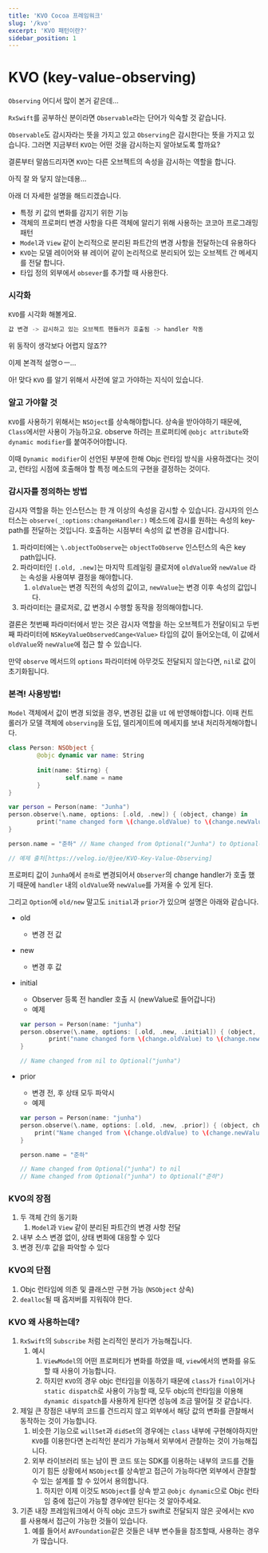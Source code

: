 ```yaml
---
title: 'KVO Cocoa 프레임워크'
slug: '/kvo'
excerpt: 'KVO 패턴이란?'
sidebar_position: 1
---
```


# KVO (key-value-observing)

`Observing` 어디서 많이 본거 같은데…

`RxSwift`를 공부하신 분이라면 `Observable`라는 단어가 익숙할 것 같습니다.

`Observable`도 감시자라는 뜻을 가지고 있고 `Observing`은 감시한다는 뜻을 가지고 있습니다. 그러면 지금부터 `KVO`는 어떤 것을 감시하는지 알아보도록 할까요?

결론부터 말씀드리자면 `KVO`는 다른 오브젝트의 속성을 감시하는 역할을 합니다.

아직 잘 와 닿지 않는데용…

아래 더 자세한 설명을 해드리겠습니다.

- 특정 키 값의 변화를 감지기 위한 기능
- 객체의 프로퍼티 변경 사항을 다른 객체에 알리기 위해 사용하는 코코아 프로그래밍 패턴
- `Model`과 `View` 같이 논리적으로 분리된 파트간의 변경 사항을 전달하는데 유용하다
- `KVO`는 모델 레이어와 뷰 레이어 같이 논리적으로 분리되어 있는 오브젝트 간 메세지를 전달 합니다.
- 타입 정의 외부에서 `obsever`를 추가할 때 사용한다.

### 시각화

`KVO`를 시각화 해볼게요.

```swift
값 변경 -> 감시하고 있는 오브젝트 헨들러가 호출됨 -> handler 작동
```

위 동작이 생각보다 어렵지 않죠??

이제 본격적 설명ㅇㅡ…

아! 맞다 `KVO` 를 알기 위해서 사전에 알고 가야하는 지식이 있습니다.

### 알고 가야할 것

`KVO`를 사용하기 위해서는 `NSOject`를 상속해야합니다.
상속을 받아야하기 때문에, `Class`에서만 사용이 가능하고요.
observe 하려는 프로퍼티에 `@objc attribute`와 `dynamic modifier`를 붙여주어야합니다.

이때 `Dynamic modifier`이 선언된 부분에 한해 Objc 런타임 방식을 사용하겠다는 것이고, 런타임 시점에 호출해야 할 특정 메소드의 구현을 결정하는 것이다.

### 감시자를 정의하는 방법

감시자 역할을 하는 인스턴스는 한 개 이상의 속성을 감시할 수 있습니다.
감시자의 인스터스는 `observe(_:options:changeHandler:)` 메소드에 감시를 원하는 속성의 key-path를 전달하는 것입니다. 호출하는 시점부터 속성의 값 변경을 감시합니다.

1. 파라미터에는 `\.objectToObserve`는 `objectToObserve` 인스턴스의 속은 key path입니다.
2. 파라미터인 `[.old, .new]`는 마지막 트레일링 클로저에 `oldValue`와 `newValue` 라는 속성을 사용여부 결정을 해야합니다.
    1. `oldValue`는 변경 직전의 속성의 값이고, `newValue`는 변경 이후 속성의 값입니다.
3. 파라미터는 클로저로, 값 변경시 수행할 동작을 정의해야합니다.

결론은 첫번째 파라미터에서 받는 것은 감시자 역할을 하는 오브젝트가 전달이되고 두번째 파라미터에 `NSKeyValueObservedCange<Value>` 타입의 값이 들어오는데, 이 값에서 `oldValue`와 `newValue`에 접근 할 수 있습니다.

만약 `observe` 메서드의 `options` 파라미터에 아무것도 전달되지 않는다면, `nil`로 값이 초기화됩니다.

### 본격! 사용방법!

`Model` 객체에서 값이 변경 되었을 경우, 변경된 값을 `UI` 에 반영해야합니다.
이때 컨트롤러가 모델 객체에 `observing`을 도입, 델리게이트에 메세지를 보내 처리하게해야합니다.

```swift
class Person: NSObject {
		@objc dynamic var name: String
		
		init(name: Stirng) {
				self.name = name
		}
}

var person = Person(name: "Junha")
person.observe(\.name, options: [.old, .new]) { (object, change) in
		print("name changed form \(change.oldValue) to \(change.newValue)")
}

person.name = "준하" // Name changed from Optional("Junha") to Optional("도리")

// 예제 출처[https://velog.io/@jee/KVO-Key-Value-Observing]
```

프로퍼티 값이 `Junha`에서 `준하`로 변경되어서 `Observer`의 change handler가 호출 했기 때문에 `handler` 내의 `oldValue`와 `newValue`를 가져올 수 있게 된다.

그리고 `Option`에 `old/new` 말고도 `initial`과 `prior`가 있으며 설명은 아래와 같습니다.

- old
    - 변경 전 값
- new
    - 변경 후 값
- initial
    - Observer 등록 전 handler 호출 시 (newValue로 들어갑니다)
    - 예제
    
    ```swift
    var person = Person(name: "junha")
    person.observe(\.name, options: [.old, .new, .initial]) { (object, change) in
    		print("name changed form \(change.oldValue) to \(change.newValue)")
    }
    
    // Name changed from nil to Optional("junha")
    ```
    
- prior
    - 변경 전, 후 상태 모두 파악시
    - 예제
    
    ```swift
    var person = Person(name: "junha")
    person.observe(\.name, options: [.old, .new, .prior]) { (object, change) in
        print("Name changed from \(change.oldValue) to \(change.newValue)")
    }
    
    person.name = "준하"
    
    // Name changed from Optional("junha") to nil
    // Name changed from Optional("junha") to Optional("준하")
    ```
    

### KVO의 장점

1. 두 객체 간의 동기화
    1. `Model`과 `View` 같이 분리된 파트간의 변경 사항 전달
2. 내부 소스 변경 없이, 상태 변화에 대응할 수 있다
3. 변경 전/후 값을 파악할 수 있다

### KVO의 단점

1. Objc 런타임에 의존 및 클래스만 구현 가능 (`NSObject` 상속)
2. `dealloc`될 때 옵저버를 지워줘야 한다.

### KVO 왜 사용하는데?

1. `RxSwift`의 `Subscribe` 처럼 논리적인 분리가 가능해집니다.
    1. 예시
        1. `ViewModel`의 어떤 프로퍼티가 변화를 하였을 때, `view`에서의 변화를 유도할 때 사용이 가능합니다.
        2. 하지만 `KVO`의 경우 objc 런타임을 이동하기 때문에 `class`가 `final`이거나 `static dispatch`로 사용이 가능할 때, 모두 objc의 런타임을 이용해 `dynamic dispatch`를 사용하게 된다면 성능에 조금 떨어질 것 같습니다.
2. 제일 큰 장점은 내부의 코드를 건드리지 않고 외부에서 해당 값의 변화를 관찰해서 동작하는 것이 가능합니다.
    1. 비슷한 기능으로 `willSet`과 `didSet`의 경우에는 `class` 내부에 구현해야하지만 `KVO`를 이용한다면 논리적인 분리가 가능해서  외부에서 관찰하는 것이 가능해집니다.
    2. 외부 라이브러리 또는 남이 짠 코드 또는 SDK를 이용하는 내부의 코드를 건들이기 힘든 상황에서 `NSObject`를 상속받고 접근이 가능하다면 외부에서 관찰할 수 있는 설계를 할 수 있어서 용의합니다.
        1. 하지만 이제 이것도 `NSObject`를 상속 받고 `@objc dynamic`으로 Objc 런타임 중에 접근이 가능할 경우에만 된다는 것 알아주세요.
3. 기존 내장 프레임워크에서 아직 objc 코드가 swift로 전달되지 않은 곳에서는 `KVO`를 사용해서 접근이 가능한 것들이 있습니다.
    1. 예를 들어서 `AVFoundation`같은 것들은 내부 변수들을 참조할때, 사용하는 경우가 많습니다.